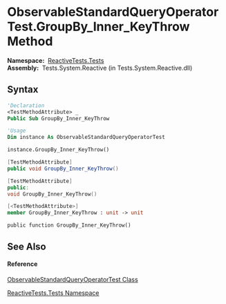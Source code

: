 # ObservableStandardQueryOperatorTest.GroupBy\_Inner\_KeyThrow Method

**Namespace:**  [ReactiveTests.Tests](ReactiveTests.Tests\ReactiveTests.Tests.md)  
**Assembly:**  Tests.System.Reactive (in Tests.System.Reactive.dll)

## Syntax

```vb
'Declaration
<TestMethodAttribute> _
Public Sub GroupBy_Inner_KeyThrow
```

```vb
'Usage
Dim instance As ObservableStandardQueryOperatorTest

instance.GroupBy_Inner_KeyThrow()
```

```csharp
[TestMethodAttribute]
public void GroupBy_Inner_KeyThrow()
```

```c++
[TestMethodAttribute]
public:
void GroupBy_Inner_KeyThrow()
```

```fsharp
[<TestMethodAttribute>]
member GroupBy_Inner_KeyThrow : unit -> unit 
```

```jscript
public function GroupBy_Inner_KeyThrow()
```

## See Also

#### Reference

[ObservableStandardQueryOperatorTest Class](ObservableStandardQueryOperatorTest\ObservableStandardQueryOperatorTest.md)

[ReactiveTests.Tests Namespace](ReactiveTests.Tests\ReactiveTests.Tests.md)




